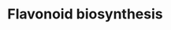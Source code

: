 ---
annotations:
- id: PW:0000522
  parent: classic metabolic pathway
  type: Pathway Ontology
  value: flavonoid biosynthetic pathway
authors:
- Gomez009
- Khanspers
- MaintBot
- MartijnVanIersel
- Egonw
- DeSl
- Eweitz
communities:
- Plants
description: Flavonoids (or bioflavonoids) are a class of plant and fungal secondary
  metabolites.
last-edited: 2023-04-28
organisms:
- Arabidopsis thaliana
redirect_from:
- /index.php/Pathway:WP1538
- /instance/WP1538
- /instance/WP1538_r126393
revision: r126393
schema-jsonld:
- '@context': https://schema.org/
  '@id': https://wikipathways.github.io/pathways/WP1538.html
  '@type': Dataset
  creator:
    '@type': Organization
    name: WikiPathways
  description: Flavonoids (or bioflavonoids) are a class of plant and fungal secondary
    metabolites.
  keywords:
  - F3H
  - FLS
  - L-phenylalanine
  - PAL2
  - PAL3
  - PAL4
  - caffeic acid
  - caffeoyl-CoA
  - chalcones
  - cinnamic acid
  - cinnamoyl-CoA
  - coumaric acid
  - delphinidin
  - dihydroflavonols
  - dihydrokaempferol
  - dihydromyricetin
  - dihydrotricetin
  - eriodictyol
  - ferulic acid
  - feruloyl-CoA
  - flavones
  - kaempferol
  - myricetin
  - naringenin
  - naringenin chalcone
  - p-coumaroyl-CoA
  - phenylpropanoids
  - quercetin
  license: CC0
  name: Flavonoid biosynthesis
seo: CreativeWork
title: Flavonoid biosynthesis
wpid: WP1538
---